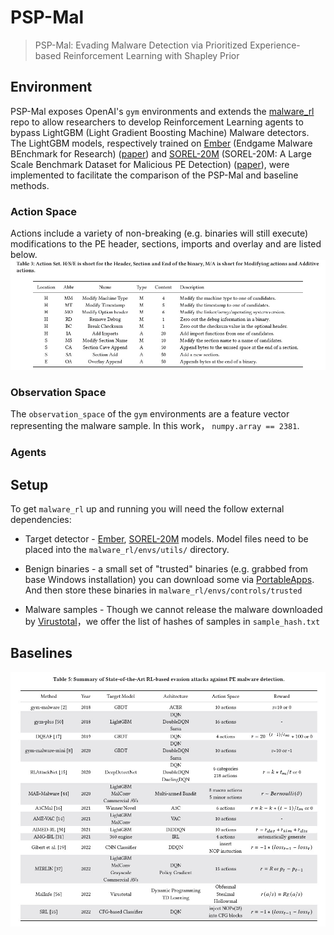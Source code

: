 # PSP-Mal
> PSP-Mal: Evading Malware Detection via Prioritized Experience-based Reinforcement Learning with Shapley Prior

## Environment
PSP-Mal exposes OpenAI's `gym` environments and extends the [malware_rl](https://github.com/bfilar/malware_rl) repo to allow researchers to develop Reinforcement Learning agents to bypass LightGBM (Light Gradient Boosting Machine) Malware detectors. 
The LightGBM models, respectively trained on [Ember](https://github.com/endgameinc/ember) (Endgame Malware BEnchmark for Research) ([paper](https://arxiv.org/abs/1804.04637)) and [SOREL-20M](https://github.com/sophos/SOREL-20M) (SOREL-20M: A Large Scale Benchmark Dataset for Malicious PE Detection) ([paper](https://arxiv.org/abs/2012.07634)), were implemented to facilitate the comparison of the PSP-Mal and baseline methods.

### Action Space
Actions include a variety of non-breaking (e.g. binaries will still execute) modifications to the PE header, sections, imports and overlay and are listed below.
![image](actionset.jpg)

### Observation Space
The `observation_space` of the `gym` environments are a feature vector representing the malware sample. In this work， `numpy.array == 2381`.

### Agents





## Setup
To get `malware_rl` up and running you will need the follow external dependencies:

- Target detector - [Ember](https://github.com/Azure/2020-machine-learning-security-evasion-competition/blob/master/defender/defender/models/ember_model.txt.gz),  [SOREL-20M](https://github.com/sophos-ai/SOREL-20M) models. Model files need to be placed into the `malware_rl/envs/utils/` directory.

- Benign binaries - a small set of "trusted" binaries (e.g. grabbed from base Windows installation) you can download some via [PortableApps](https://portableapps.com). And then store these binaries in `malware_rl/envs/controls/trusted`

- Malware samples - Though we cannot release the malware downloaded by [Virustotal](https://www.virustotal.com/)，we offer the list of hashes of samples in `sample_hash.txt`


## Baselines
![image](baselines.jpg)

